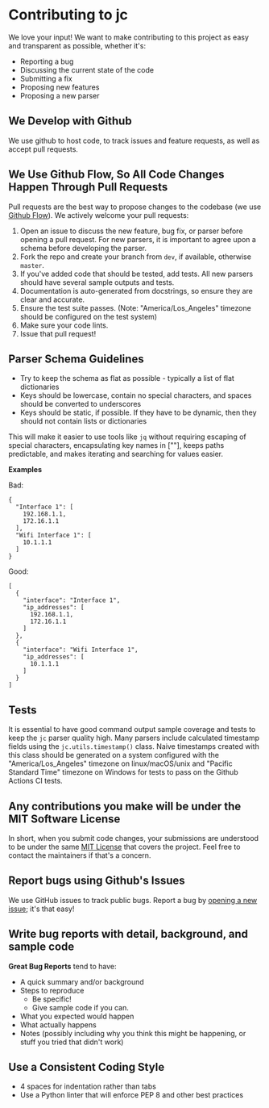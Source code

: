 # Contributing to jc
We love your input! We want to make contributing to this project as easy and transparent as possible, whether it's:

- Reporting a bug
- Discussing the current state of the code
- Submitting a fix
- Proposing new features
- Proposing a new parser

## We Develop with Github
We use github to host code, to track issues and feature requests, as well as accept pull requests.

## We Use Github Flow, So All Code Changes Happen Through Pull Requests
Pull requests are the best way to propose changes to the codebase (we use [Github Flow](https://guides.github.com/introduction/flow/index.html)). We actively welcome your pull requests:

1. Open an issue to discuss the new feature, bug fix, or parser before opening a pull request. For new parsers, it is important to agree upon a schema before developing the parser.
2. Fork the repo and create your branch from `dev`, if available, otherwise `master`.
3. If you've added code that should be tested, add tests. All new parsers should have several sample outputs and tests.
4. Documentation is auto-generated from docstrings, so ensure they are clear and accurate.
5. Ensure the test suite passes. (Note: "America/Los_Angeles" timezone should be configured on the test system)
6. Make sure your code lints.
7. Issue that pull request!

## Parser Schema Guidelines
- Try to keep the schema as flat as possible - typically a list of flat dictionaries
- Keys should be lowercase, contain no special characters, and spaces should be converted to underscores
- Keys should be static, if possible. If they have to be dynamic, then they should not contain lists or dictionaries

This will make it easier to use tools like `jq` without requiring escaping of special characters, encapsulating key names in [""], keeps paths predictable, and makes iterating and searching for values easier.

**Examples**

Bad:
```
{
  "Interface 1": [
    192.168.1.1,
    172.16.1.1
  ],
  "Wifi Interface 1": [
    10.1.1.1
  ]
}
```
Good:
```
[
  {
    "interface": "Interface 1",
    "ip_addresses": [
      192.168.1.1,
      172.16.1.1
    ]
  },
  {
    "interface": "Wifi Interface 1",
    "ip_addresses": [
      10.1.1.1
    ]
  }
]
```

## Tests
It is essential to have good command output sample coverage and tests to keep the `jc` parser quality high. Many parsers include calculated timestamp fields using the `jc.utils.timestamp()` class. Naive timestamps created with this class should be generated on a system configured with the "America/Los_Angeles" timezone on linux/macOS/unix and "Pacific Standard Time" timezone on Windows for tests to pass on the Github Actions CI tests.

## Any contributions you make will be under the MIT Software License
In short, when you submit code changes, your submissions are understood to be under the same [MIT License](http://choosealicense.com/licenses/mit/) that covers the project. Feel free to contact the maintainers if that's a concern.

## Report bugs using Github's Issues
We use GitHub issues to track public bugs. Report a bug by [opening a new issue](https://github.com/kellyjonbrazil/jc/issues); it's that easy!

## Write bug reports with detail, background, and sample code
**Great Bug Reports** tend to have:

- A quick summary and/or background
- Steps to reproduce
  - Be specific!
  - Give sample code if you can.
- What you expected would happen
- What actually happens
- Notes (possibly including why you think this might be happening, or stuff you tried that didn't work)

## Use a Consistent Coding Style
* 4 spaces for indentation rather than tabs
* Use a Python linter that will enforce PEP 8 and other best practices
